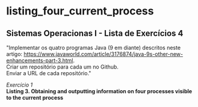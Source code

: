 # listing_four_current_process

## Sistemas Operacionas I - Lista de Exercícios 4

"Implementar os quatro programas Java (9 em diante) descritos neste artigo: https://www.javaworld.com/article/3176874/java-9s-other-new-enhancements-part-3.html.
<br/>Criar um repositório para cada um no Github. 
<br/>Enviar a URL de cada repositório."

<em>Exercício 1</em>
<br/>**Listing 3. Obtaining and outputting information on four processes visible to the current process**

